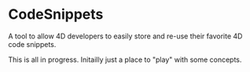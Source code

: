 # CodeSnippets
A tool to allow 4D developers to easily store and re-use their favorite 4D code snippets.

This is all in progress.
Initailly just a place to "play" with some concepts.
